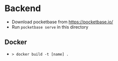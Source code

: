 # Backend

* Download pocketbase from https://pocketbase.io/
* Run `pocketbase serve` in this directory

## Docker

- `> docker build -t [name] .`